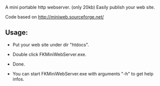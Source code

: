 A mini portable http webserver. (only 20kb) Easily publish your web site.


Code based on http://miniweb.sourceforge.net/


## Usage:

- Put your web site under dir "htdocs".
- Double click FKMiniWebServer.exe.
- Done.

- You can start FKMiniWebServer.exe with arguments "-h" to get help infos.
